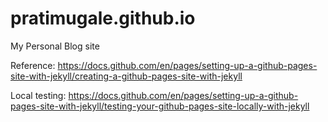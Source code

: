 # pratimugale.github.io
My Personal Blog site

Reference: https://docs.github.com/en/pages/setting-up-a-github-pages-site-with-jekyll/creating-a-github-pages-site-with-jekyll

Local testing: https://docs.github.com/en/pages/setting-up-a-github-pages-site-with-jekyll/testing-your-github-pages-site-locally-with-jekyll